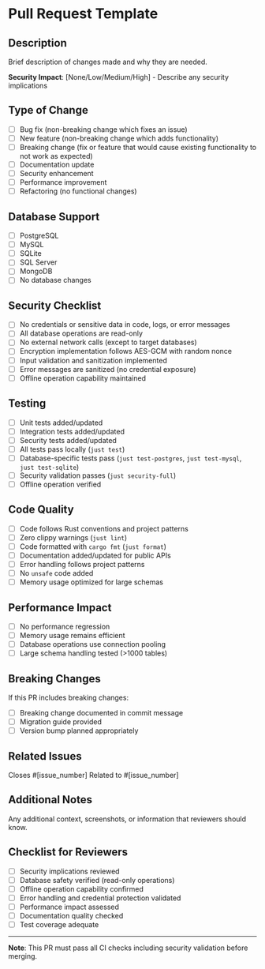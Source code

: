 # Pull Request Template

## Description

Brief description of changes made and why they are needed.

**Security Impact**: [None/Low/Medium/High] - Describe any security implications

## Type of Change

- [ ] Bug fix (non-breaking change which fixes an issue)
- [ ] New feature (non-breaking change which adds functionality)
- [ ] Breaking change (fix or feature that would cause existing functionality to not work as expected)
- [ ] Documentation update
- [ ] Security enhancement
- [ ] Performance improvement
- [ ] Refactoring (no functional changes)

## Database Support

- [ ] PostgreSQL
- [ ] MySQL
- [ ] SQLite
- [ ] SQL Server
- [ ] MongoDB
- [ ] No database changes

## Security Checklist

- [ ] No credentials or sensitive data in code, logs, or error messages
- [ ] All database operations are read-only
- [ ] No external network calls (except to target databases)
- [ ] Encryption implementation follows AES-GCM with random nonce
- [ ] Input validation and sanitization implemented
- [ ] Error messages are sanitized (no credential exposure)
- [ ] Offline operation capability maintained

## Testing

- [ ] Unit tests added/updated
- [ ] Integration tests added/updated
- [ ] Security tests added/updated
- [ ] All tests pass locally (`just test`)
- [ ] Database-specific tests pass (`just test-postgres`, `just test-mysql`, `just test-sqlite`)
- [ ] Security validation passes (`just security-full`)
- [ ] Offline operation verified

## Code Quality

- [ ] Code follows Rust conventions and project patterns
- [ ] Zero clippy warnings (`just lint`)
- [ ] Code formatted with `cargo fmt` (`just format`)
- [ ] Documentation added/updated for public APIs
- [ ] Error handling follows project patterns
- [ ] No `unsafe` code added
- [ ] Memory usage optimized for large schemas

## Performance Impact

- [ ] No performance regression
- [ ] Memory usage remains efficient
- [ ] Database operations use connection pooling
- [ ] Large schema handling tested (>1000 tables)

## Breaking Changes

If this PR includes breaking changes:

- [ ] Breaking change documented in commit message
- [ ] Migration guide provided
- [ ] Version bump planned appropriately

## Related Issues

Closes #[issue_number]
Related to #[issue_number]

## Additional Notes

Any additional context, screenshots, or information that reviewers should know.

## Checklist for Reviewers

- [ ] Security implications reviewed
- [ ] Database safety verified (read-only operations)
- [ ] Offline operation capability confirmed
- [ ] Error handling and credential protection validated
- [ ] Performance impact assessed
- [ ] Documentation quality checked
- [ ] Test coverage adequate

---

**Note**: This PR must pass all CI checks including security validation before merging.
